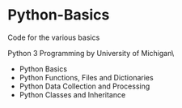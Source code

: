 # Python-Basics
Code for the various basics

Python 3 Programming by University of Michigan\
- Python Basics
- Python Functions, Files and Dictionaries
- Python Data Collection and Processing
- Python Classes and Inheritance

